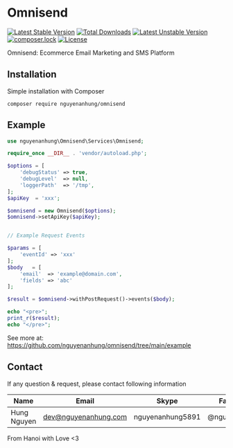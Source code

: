 # Omnisend

[![Latest Stable Version](https://poser.pugx.org/nguyenanhung/omnisend/v/stable)](https://packagist.org/packages/nguyenanhung/omnisend)
[![Total Downloads](https://poser.pugx.org/nguyenanhung/omnisend/downloads)](https://packagist.org/packages/nguyenanhung/omnisend)
[![Latest Unstable Version](https://poser.pugx.org/nguyenanhung/omnisend/v/unstable)](https://packagist.org/packages/nguyenanhung/omnisend)
[![composer.lock](https://poser.pugx.org/nguyenanhung/omnisend/composerlock)](https://packagist.org/packages/nguyenanhung/omnisend)
[![License](https://poser.pugx.org/nguyenanhung/omnisend/license)](https://packagist.org/packages/nguyenanhung/omnisend)

Omnisend: Ecommerce Email Marketing and SMS Platform

## Installation

Simple installation with Composer

```shell
composer require nguyenanhung/omnisend
```

## Example

```php
use nguyenanhung\Omnisend\Services\Omnisend;

require_once __DIR__ . 'vendor/autoload.php';

$options = [
    'debugStatus' => true,
    'debugLevel'  => null,
    'loggerPath'  => '/tmp',
];
$apiKey  = 'xxx';

$omnisend = new Omnisend($options);
$omnisend->setApiKey($apiKey);


// Example Request Events

$params = [
    'eventId' => 'xxx'
];
$body   = [
    'email'  => 'example@domain.com',
    'fields' => 'abc'
];

$result = $omnisend->withPostRequest()->events($body);

echo "<pre>";
print_r($result);
echo "</pre>";
```

See more at: https://github.com/nguyenanhung/omnisend/tree/main/example

## Contact

If any question & request, please contact following information

| Name        | Email                | Skype            | Facebook      |
| ----------- | -------------------- | ---------------- | ------------- |
| Hung Nguyen | dev@nguyenanhung.com | nguyenanhung5891 | @nguyenanhung |

From Hanoi with Love <3